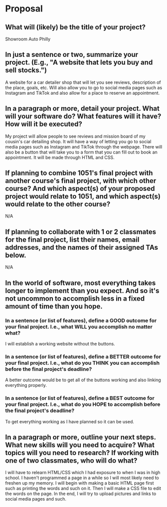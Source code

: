 # Proposal

## What will (likely) be the title of your project?

Showroom Auto Philly

## In just a sentence or two, summarize your project. (E.g., "A website that lets you buy and sell stocks.")

A website for a car detailer shop that will let you see reviews, description of the place, goals, etc. Will also allow you to go to social media pages such as Instagram and TikTok and also allow for a place to reserve an appointment.

## In a paragraph or more, detail your project. What will your software do? What features will it have? How will it be executed?

My project will allow people to see reviews and mission board of my cousin's car detailing shop. It will have a way of letting you go to social media pages such as Instagram and TikTok through the webpage. There will also be a button that will take you to a form that you can fill out to book an appointment. It will be made through HTML and CSS.

## If planning to combine 1051's final project with another course's final project, with which other course? And which aspect(s) of your proposed project would relate to 1051, and which aspect(s) would relate to the other course?

N/A

## If planning to collaborate with 1 or 2 classmates for the final project, list their names, email addresses, and the names of their assigned TAs below.

N/A

## In the world of software, most everything takes longer to implement than you expect. And so it's not uncommon to accomplish less in a fixed amount of time than you hope.

### In a sentence (or list of features), define a GOOD outcome for your final project. I.e., what WILL you accomplish no matter what?

I will establish a working website without the buttons.

### In a sentence (or list of features), define a BETTER outcome for your final project. I.e., what do you THINK you can accomplish before the final project's deadline?

A better outcome would be to get all of the buttons working and also linking everything properly.

### In a sentence (or list of features), define a BEST outcome for your final project. I.e., what do you HOPE to accomplish before the final project's deadline?

To get everything working as I have planned so it can be used.

## In a paragraph or more, outline your next steps. What new skills will you need to acquire? What topics will you need to research? If working with one of two classmates, who will do what?

I will have to relearn HTML/CSS which I had exposure to when I was in high school. I haven't programmed a page in a while so I will most likely need to freshen up my memory. I will begin with making a basic HTML page first such as printing the words and such on it. Then I will make a CSS file to edit the words on the page. In the end, I will try to upload pictures and links to social media pages and such.
